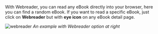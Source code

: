 With Webreader, you can read any eBook directly into your browser, here you can find a random eBook. If you want to read a specific eBook, just click on **Webreader** but with **eye icon** on any eBook detail page.

![webreader](/assets/images/features/webreader.webp)
*An example with Webreader option at right*
